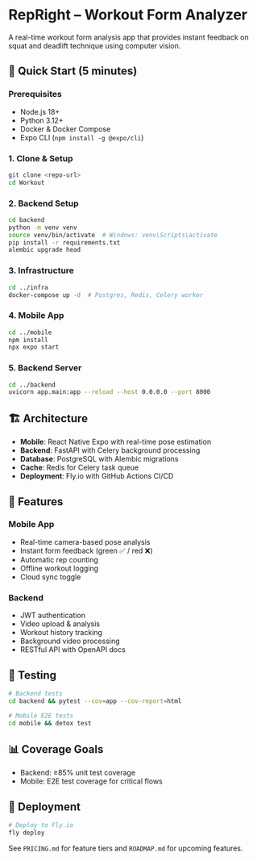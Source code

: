 # RepRight – Workout Form Analyzer

A real-time workout form analysis app that provides instant feedback on squat and deadlift technique using computer vision.

## 🚀 Quick Start (5 minutes)

### Prerequisites
- Node.js 18+
- Python 3.12+
- Docker & Docker Compose
- Expo CLI (`npm install -g @expo/cli`)

### 1. Clone & Setup
```bash
git clone <repo-url>
cd Workout
```

### 2. Backend Setup
```bash
cd backend
python -m venv venv
source venv/bin/activate  # Windows: venv\Scripts\activate
pip install -r requirements.txt
alembic upgrade head
```

### 3. Infrastructure
```bash
cd ../infra
docker-compose up -d  # Postgres, Redis, Celery worker
```

### 4. Mobile App
```bash
cd ../mobile
npm install
npx expo start
```

### 5. Backend Server
```bash
cd ../backend
uvicorn app.main:app --reload --host 0.0.0.0 --port 8000
```

## 🏗️ Architecture

- **Mobile**: React Native Expo with real-time pose estimation
- **Backend**: FastAPI with Celery background processing  
- **Database**: PostgreSQL with Alembic migrations
- **Cache**: Redis for Celery task queue
- **Deployment**: Fly.io with GitHub Actions CI/CD

## 📱 Features

### Mobile App
- Real-time camera-based pose analysis
- Instant form feedback (green ✅ / red ❌)
- Automatic rep counting
- Offline workout logging
- Cloud sync toggle

### Backend
- JWT authentication
- Video upload & analysis
- Workout history tracking
- Background video processing
- RESTful API with OpenAPI docs

## 🧪 Testing

```bash
# Backend tests
cd backend && pytest --cov=app --cov-report=html

# Mobile E2E tests  
cd mobile && detox test
```

## 📊 Coverage Goals
- Backend: ≥85% unit test coverage
- Mobile: E2E test coverage for critical flows

## 🚢 Deployment

```bash
# Deploy to Fly.io
fly deploy
```

See `PRICING.md` for feature tiers and `ROADMAP.md` for upcoming features. 